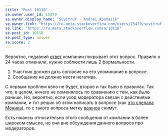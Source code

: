 ```yaml
---
title: "Post 10118"
se.owner.user_id: 15479
se.owner.display_name: "Suvitruf - Andrei Apanasik"
se.owner.link: "https://ru.meta.stackoverflow.com/users/15479/suvitruf-andrei-apanasik"
se.link: "https://ru.meta.stackoverflow.com/a/10118"
se.post_id: 10118
se.post_type: answer
se.score: 2
---
```

<p>Вероятно, недавний <a href="https://meta.stackexchange.com/a/343528/260198">ответ</a> компании покрывает этот вопрос. Правило о 24 часах отменили, нужно соблюсти лишь 2 формальности.</p>

<ol>
<li>Участник должен дать согласие на его упоминание в вопросе.</li>
<li>Сообщение не должно нести негатива.</li>
</ol>

<p>С первым проблем явно не будет, второе и так было в правилах. Так что, в целом, ничего не поменялось по сравнению с тем, как было раньше. Но, вероятно, если уход модератора связан с действиями компании, и тот решил об этом написать в вопросе (как <a href="https://judaism.meta.stackexchange.com/q/5193/20373">это сделала Моника</a>), то с такого вопроса метку <a href="/questions/tagged/%d0%b2%d0%b0%d0%b6%d0%bd%d0%be%d0%b5" class="post-tag moderator-tag" title="показать вопросы с меткой [важное]" rel="tag">важное</a> снимут.</p>

<p>Есть нюансы относительно этого сообщения от компании в более широком смысле, но они вне обсуждения данного вопроса про модераторов.</p>
